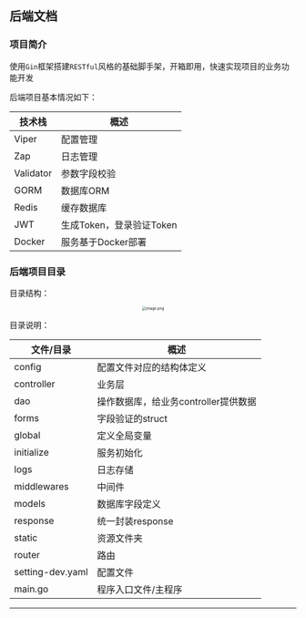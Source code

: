 ## 后端文档

### 项目简介

使用`Gin`框架搭建`RESTful`风格的基础脚手架，开箱即用，快速实现项目的业务功能开发

后端项目基本情况如下：

| 技术栈    | 概述                     |
| --------- | ------------------------ |
| Viper     | 配置管理                 |
| Zap       | 日志管理                 |
| Validator | 参数字段校验             |
| GORM      | 数据库ORM                |
| Redis     | 缓存数据库               |
| JWT       | 生成Token，登录验证Token |
| Docker    | 服务基于Docker部署       |


### 后端项目目录

目录结构：

<div align="center"><img src="http://tva1.sinaimg.cn/large/0079DIvogy1h8qp4wqunvj30hm0t2gpo.jpg" alt="image.png" style="zoom:45%;" /></div>

目录说明：

| 文件/目录        | 概述                                 |
| ---------------- | ------------------------------------ |
| config           | 配置文件对应的结构体定义             |
| controller       | 业务层                               |
| dao              | 操作数据库，给业务controller提供数据 |
| forms            | 字段验证的struct                     |
| global           | 定义全局变量                         |
| initialize       | 服务初始化                           |
| logs             | 日志存储                             |
| middlewares      | 中间件                               |
| models           | 数据库字段定义                       |
| response         | 统一封装response                     |
| static           | 资源文件夹                           |
| router           | 路由                                 |
| setting-dev.yaml | 配置文件                             |
| main.go          | 程序入口文件/主程序                  |









---

